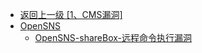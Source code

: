 - [返回上一级 [1、CMS漏洞]](/1、CMS漏洞)
- [OpenSNS](/1、CMS漏洞/OpenSNS/)
  - [OpenSNS-shareBox-远程命令执行漏洞](/1、CMS漏洞/OpenSNS/OpenSNS-shareBox-远程命令执行漏洞.md)
